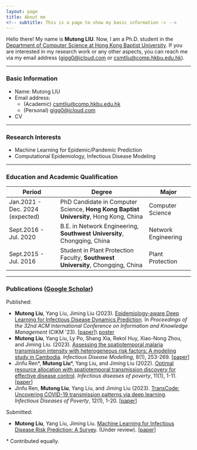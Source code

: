 ```yaml
---
layout: page
title: About me
<!-- subtitle: This is a page to show my basic information :> -->
---
```


Hello there! My name is **Mutong LIU**. Now, I am a Ph.D. student in the [Department of Computer Science at Hong Kong Baptist University](https://www.comp.hkbu.edu.hk/v1/). If you are interested in my research work or any other aspects, you can reach me via my email address (<a href="mailto:gigg0@icloud.com">gigg0@icloud.com</a> or  <a href="mailto:csmtliu@comp.hkbu.edu.hk">csmtliu@comp.hkbu.edu.hk</a>).

------



### Basic Information

- Name: Mutong LIU
- Email address:
  - (Academic) <a href="mailto:csmtliu@comp.hkbu.edu.hk">csmtliu@comp.hkbu.edu.hk</a>
  - (Personal) <a href="mailto:gigg0@icloud.com">gigg0@icloud.com</a>
- CV

------



### Research Interests

- Machine Learning for Epidemic/Pandemic Prediction
- Computational Epidemiology, Infectious Disease Modeling

------



### Education and Academic Qualification

| Period                          | Degree                                                       | Major               |
| ------------------------------- | ------------------------------------------------------------ | ------------------- |
| Jan.2021 - Dec. 2024 (expected) | PhD Candidate in Computer Science, **Hong Kong Baptist University**, Hong Kong, China | Computer Science    |
| Sept.2016 - Jul. 2020           | B.E. in Network Engineering, **Southwest University**, Chongqing, China | Network Engineering |
| Sept.2015 - Jul. 2016           | Student in Plant Protection Faculty, **Southwest University**, Chongqing, China | Plant Protection    |

------



### Publications ([Google Scholar](https://scholar.google.com/citations?user=erU2odMAAAAJ&hl=en))

Published:

- **Mutong Liu**, Yang Liu, Jiming Liu (2023).  [Epidemiology-aware Deep Learning for Infectious Disease Dynamics Prediction](https://dl.acm.org/doi/10.1145/3583780.3615139). In *Proceedings of the 32nd ACM International Conference on Information and Knowledge Management* (CIKM '23). [[paper](./papers/2023-Epidemiology-CIKM-Short.pdf)]\ [poster](./posters/2023-Epidemiology-CIKM-Short-poster.pdf)
- **Mutong Liu**, Yang Liu, Ly Po, Shang Xia, Rekol Huy, Xiao-Nong Zhou, and Jiming Liu. (2023). [Assessing the spatiotemporal malaria transmission intensity with heterogeneous risk factors: A modeling study in Cambodia](https://www.sciencedirect.com/science/article/pii/S2468042723000064). *Infectious Disease Modelling*, 8(1), 253-269. [[paper](./papers/2023-Assessing-IDM.pdf)]
- Jinfu Ren\*, **Mutong Liu**\*, Yang Liu, and Jiming Liu (2022). [Optimal resource allocation with spatiotemporal transmission discovery for effective disease control](https://pubmed.ncbi.nlm.nih.gov/35331329/). *Infectious diseases of poverty*, 11(1), 1-11. [[paper](./papers/2022-Optimal-IDP.pdf)]
- Jinfu Ren, **Mutong Liu**, Yang Liu, and Jiming Liu (2023). [TransCode: Uncovering COVID-19 transmission patterns via deep learning](https://idpjournal.biomedcentral.com/articles/10.1186/s40249-023-01052-9). *Infectious Diseases of Poverty*, 12(1), 1-20. [[paper](./papers/2023-TransCode-IDP.pdf)]

Submitted:

- **Mutong Liu**, Yang Liu, Jiming Liu. [Machine Learning for Infectious Disease Risk Prediction: A Survey](https://arxiv.org/abs/2308.03037). (Under review). [[paper](./papers/2023-Machine-Archive.pdf)]

\* Contributed equally.